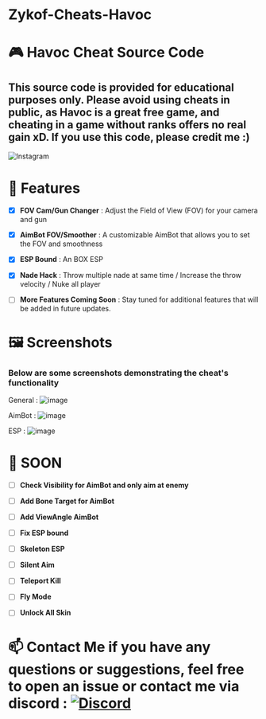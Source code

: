 # Zykof-Cheats-Havoc

# 🎮 Havoc Cheat Source Code
## This source code is provided for educational purposes only. Please avoid using cheats in public, as Havoc is a great free game, and cheating in a game without ranks offers no real gain xD. If you use this code, please credit me :)
![Instagram](https://github.com/user-attachments/assets/2733bd6a-e8d2-4bfa-b4a4-93333961f0f9)


# 📜 Features
- [x] **FOV Cam/Gun Changer** : Adjust the Field of View (FOV) for your camera and gun

- [x] **AimBot FOV/Smoother** : A customizable AimBot that allows you to set the FOV and smoothness 

- [x] **ESP Bound** : An BOX ESP
      
- [x] **Nade Hack** : Throw multiple nade at same time / Increase the throw velocity / Nuke all player

- [ ] **More Features Coming Soon** : Stay tuned for additional features that will be added in future updates.




# 🖼️ Screenshots
### Below are some screenshots demonstrating the cheat's functionality

General : ![image](https://github.com/user-attachments/assets/e3aca285-f1d2-45b9-8f41-84e5bdfd5744)


AimBot : ![image](https://github.com/user-attachments/assets/b5e99d05-5013-49a3-9269-4164580323ee)


ESP : ![image](https://github.com/user-attachments/assets/e106d468-746b-4965-bd05-b9b50ba96455)





# 🚀 SOON

- [ ] **Check Visibility for AimBot and only aim at enemy**
- [ ] **Add Bone Target for AimBot**
- [ ] **Add ViewAngle AimBot**
- [ ] **Fix ESP bound**
- [ ] **Skeleton ESP**
- [ ] **Silent Aim**
- [ ] **Teleport Kill**
- [ ] **Fly Mode**
- [ ] **Unlock All Skin**


# 📫 Contact Me if you have any questions or suggestions, feel free to open an issue or contact me via discord : [![Discord](https://img.shields.io/badge/Discord-%237289DA.svg?logo=discord&logoColor=white)](https://discord.gg/GmeFEeSc) 
